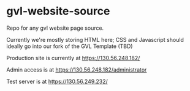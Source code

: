 # gvl-website-source

Repo for any gvl website page source.

Currently we're mostly storing HTML here; CSS and Javascript should ideally go
into our fork of the GVL Template (TBD)

Production site is currently at https://130.56.248.182/

Admin access is at https://130.56.248.182/administrator

Test server is at https://130.56.249.232/
